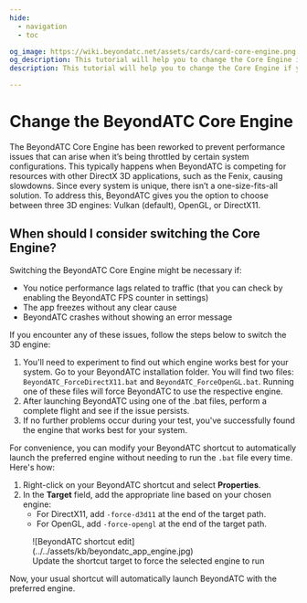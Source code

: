 ```yaml
---
hide:
  - navigation
  - toc

og_image: https://wiki.beyondatc.net/assets/cards/card-core-engine.png
og_description: This tutorial will help you to change the Core Engine if you are having performance issues or if you have any problem running BeyondATC on your computer.
description: This tutorial will help you to change the Core Engine if you are having performance issues or if you have any problem running BeyondATC on your computer.

---
```


# Change the BeyondATC Core Engine

The BeyondATC Core Engine has been reworked to prevent performance issues that can arise when it’s being throttled by certain system configurations. This typically happens when BeyondATC is competing for resources with other DirectX 3D applications, such as the Fenix, causing slowdowns. Since every system is unique, there isn’t a one-size-fits-all solution. To address this, BeyondATC gives you the option to choose between three 3D engines: Vulkan (default), OpenGL, or DirectX11.

## When should I consider switching the Core Engine?

Switching the BeyondATC Core Engine might be necessary if:

* You notice performance lags related to traffic (that you can check by enabling the BeyondATC FPS counter in settings)
* The app freezes without any clear cause
* BeyondATC crashes without showing an error message

If you encounter any of these issues, follow the steps below to switch the 3D engine:

1. You'll need to experiment to find out which engine works best for your system. Go to your BeyondATC installation folder. You will find two files: `BeyondATC_ForceDirectX11.bat` and `BeyondATC_ForceOpenGL.bat`. Running one of these files will force BeyondATC to use the respective engine.
2. After launching BeyondATC using one of the .bat files, perform a complete flight and see if the issue persists.
3.  If no further problems occur during your test, you've successfully found the engine that works best for your system.

For convenience, you can modify your BeyondATC shortcut to automatically launch the preferred engine without needing to run the `.bat` file every time. Here's how:

1. Right-click on your BeyondATC shortcut and select **Properties**.
2. In the **Target** field, add the appropriate line based on your chosen engine:
    - For DirectX11, add `-force-d3d11` at the end of the target path.
    - For OpenGL, add `-force-opengl` at the end of the target path.

<figure markdown>
  ![BeyondATC shortcut edit](../../assets/kb/beyondatc_app_engine.jpg)
  <figcaption>Update the shortcut target to force the selected engine to run</figcaption>
</figure>

Now, your usual shortcut will automatically launch BeyondATC with the preferred engine.